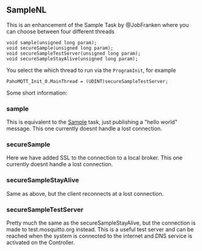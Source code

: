 ## SampleNL

This is an enhancement of the Sample Task by @JobFranken where you can choose between four different threads

	void sample(unsigned long param);
	void secureSample(unsigned long param);
	void secureSampleTestServer(unsigned long param);
	void secureSampleStayAlive(unsigned long param);

You select the which thread to run via the <code>ProgramInit</code>, for example

	PahoMQTT_Init_0.MainThread = (UDINT)secureSampleTestServer;

Some short information:

### sample
This is equivalent to the [Sample](/Sample/) task, just publishing a "hello world" message. This one currently doesnt handle a lost connection.

### secureSample
Here we have added SSL to the connection to a local broker. This one currently doesnt handle a lost connection.

### secureSampleStayAlive
Same as above, but the client reconnects at a lost connection.

### secureSampleTestServer
Pretty much the same as the secureSampleStayAlive, but the connection is made to test.mosquitto.org instead. This is a useful test server and can be reached when the system is connected to the internet and DNS service is activated on the Controller.




